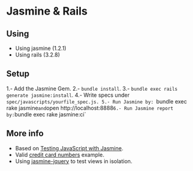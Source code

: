 Jasmine & Rails
===============

Using
-----

- Using jasmine (1.2.1)
- Using rails (3.2.8)

Setup
-----

1.- Add the Jasmine Gem.
2.- `bundle install`.
3.- `bundle exec rails generate jasmine:install`.
4.- Write specs under `spec/javascripts/yourfile_spec.js.
5.- Run Jasmine by: `bundle exec rake jasmine` and `open http://localhost:8888`
6.- Run Jasmine report by: `bundle exec rake jasmine:ci`

More info
---------

- Based on [Testing JavaScript with Jasmine][railscast261].
- Valid [credit card numbers][card_numbers] example.
- Using [jasmine-jquery][jasmine-jquery] to test views in isolation.

[railscast261]: http://railscasts.com/episodes/261-testing-javascript-with-jasmine
[card_numbers]: http://www.easy400.net:1220/js2/regexp/ccnums.html
[jasmine-jquery]: https://github.com/velesin/jasmine-jquery
